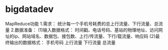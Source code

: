 # bigdatadev
MapReduce功能
1.需求：
统计每一个手机号耗费的总上行流量、下行流量、总流量
2.数据准备：
(1)输入数据格式：
时间戳、电话号码、基站的物理地址、访问网址的ip、网站域名、数据包、接包数、上行/传流量、下行/载流量、响应码
(2)最终输出的数据格式：
手机号码		上行流量        下行流量		总流量
